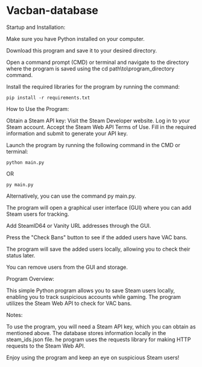 # Vacban-database

Startup and Installation:

Make sure you have Python installed on your computer.

Download this program and save it to your desired directory.

Open a command prompt (CMD) or terminal and navigate to the directory where the program is saved using the cd path\to\program_directory command.


Install the required libraries for the program by running the command:

    pip install -r requirements.txt

How to Use the Program:

Obtain a Steam API key:
        Visit the Steam Developer website.
        Log in to your Steam account.
        Accept the Steam Web API Terms of Use.
        Fill in the required information and submit to generate your API key.

 Launch the program by running the following command in the CMD or terminal:


    python main.py

OR

    py main.py
    
Alternatively, you can use the command py main.py.

The program will open a graphical user interface (GUI) where you can add Steam users for tracking.

Add SteamID64 or Vanity URL addresses through the GUI.

Press the "Check Bans" button to see if the added users have VAC bans.

The program will save the added users locally, allowing you to check their status later.

You can remove users from the GUI and storage.

Program Overview:

This simple Python program allows you to save Steam users locally, enabling you to track suspicious accounts while gaming. The program utilizes the Steam Web API to check for VAC bans.

Notes:

To use the program, you will need a Steam API key, which you can obtain as mentioned above.
The database stores information locally in the steam_ids.json file.
he program uses the requests library for making HTTP requests to the Steam Web API.

Enjoy using the program and keep an eye on suspicious Steam users!
